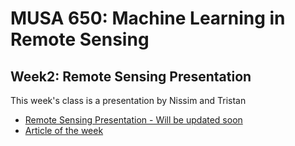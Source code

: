 # MUSA 650: Machine Learning in Remote Sensing

## Week2: Remote Sensing Presentation

This week's class is a presentation by Nissim and Tristan

- [Remote Sensing Presentation - Will be updated soon]()
- [Article of the week](https://www.nature.com/articles/d41586-019-02307-y)
